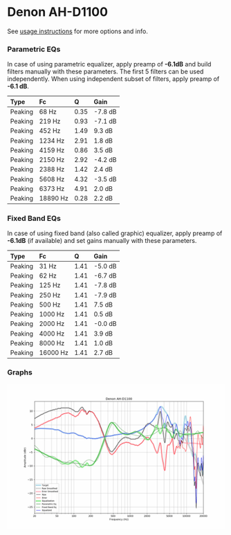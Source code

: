 # Denon AH-D1100
See [usage instructions](https://github.com/jaakkopasanen/AutoEq#usage) for more options and info.

### Parametric EQs
In case of using parametric equalizer, apply preamp of **-6.1dB** and build filters manually
with these parameters. The first 5 filters can be used independently.
When using independent subset of filters, apply preamp of **-6.1 dB**.

| Type    | Fc       |    Q | Gain    |
|:--------|:---------|:-----|:--------|
| Peaking | 68 Hz    | 0.35 | -7.8 dB |
| Peaking | 219 Hz   | 0.93 | -7.1 dB |
| Peaking | 452 Hz   | 1.49 | 9.3 dB  |
| Peaking | 1234 Hz  | 2.91 | 1.8 dB  |
| Peaking | 4159 Hz  | 0.86 | 3.5 dB  |
| Peaking | 2150 Hz  | 2.92 | -4.2 dB |
| Peaking | 2388 Hz  | 1.42 | 2.4 dB  |
| Peaking | 5608 Hz  | 4.32 | -3.5 dB |
| Peaking | 6373 Hz  | 4.91 | 2.0 dB  |
| Peaking | 18890 Hz | 0.28 | 2.2 dB  |

### Fixed Band EQs
In case of using fixed band (also called graphic) equalizer, apply preamp of **-6.1dB**
(if available) and set gains manually with these parameters.

| Type    | Fc       |    Q | Gain    |
|:--------|:---------|:-----|:--------|
| Peaking | 31 Hz    | 1.41 | -5.0 dB |
| Peaking | 62 Hz    | 1.41 | -6.7 dB |
| Peaking | 125 Hz   | 1.41 | -7.8 dB |
| Peaking | 250 Hz   | 1.41 | -7.9 dB |
| Peaking | 500 Hz   | 1.41 | 7.5 dB  |
| Peaking | 1000 Hz  | 1.41 | 0.5 dB  |
| Peaking | 2000 Hz  | 1.41 | -0.0 dB |
| Peaking | 4000 Hz  | 1.41 | 3.9 dB  |
| Peaking | 8000 Hz  | 1.41 | 1.0 dB  |
| Peaking | 16000 Hz | 1.41 | 2.7 dB  |

### Graphs
![](./Denon%20AH-D1100.png)